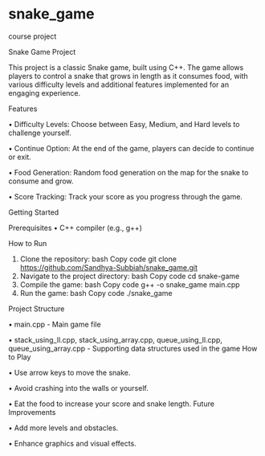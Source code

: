 # snake_game
course project


Snake Game Project

This project is a classic Snake game, built using C++. The game allows players to control a snake that grows in length as it consumes food, with various difficulty levels 
and additional features implemented for an engaging experience.


Features

•	Difficulty Levels: Choose between Easy, Medium, and Hard levels to challenge yourself.

•	Continue Option: At the end of the game, players can decide to continue or exit.

•	Food Generation: Random food generation on the map for the snake to consume and grow.

•	Score Tracking: Track your score as you progress through the game.


Getting Started

Prerequisites
•	C++ compiler (e.g., g++)


How to Run
1.	Clone the repository:
bash
Copy code
git clone https://github.com/Sandhya-Subbiah/snake_game.git
2.	Navigate to the project directory:
bash
Copy code
cd snake-game
3.	Compile the game:
bash
Copy code
g++ -o snake_game main.cpp
4.	Run the game:
bash
Copy code
./snake_game


Project Structure

•	main.cpp - Main game file

•	stack_using_ll.cpp, stack_using_array.cpp, queue_using_ll.cpp, queue_using_array.cpp - Supporting data structures used in the game
How to Play

•	Use arrow keys to move the snake.

•	Avoid crashing into the walls or yourself.

•	Eat the food to increase your score and snake length.
Future Improvements

•	Add more levels and obstacles.

•	Enhance graphics and visual effects.

